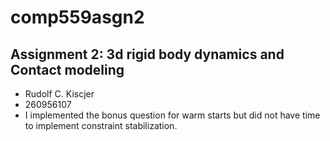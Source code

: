 # comp559asgn2

## Assignment 2: 3d rigid body dynamics and Contact modeling

- Rudolf C. Kiscjer
- 260956107
- I implemented the bonus question for warm starts but did not have time to implement constraint stabilization.
